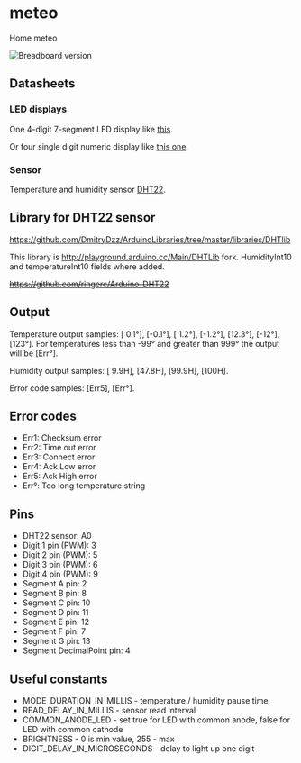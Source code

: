 # meteo
Home meteo

![Breadboard version](https://cloud.githubusercontent.com/assets/1957839/7219205/5116e61a-e69d-11e4-8fc7-dcfcb2617f8d.jpg)

## Datasheets
### LED displays
One 4-digit 7-segment LED display like [this](http://www.kingbrightusa.com/images/catalog/SPEC/CA56-12SRWA.pdf).

Or four single digit numeric display like [this one](http://files.amperka.ru/datasheets/SC56-11.pdf).

### Sensor
Temperature and humidity sensor [DHT22](https://www.adafruit.com/datasheets/DHT22.pdf).

## Library for DHT22 sensor
https://github.com/DmitryDzz/ArduinoLibraries/tree/master/libraries/DHTlib

This library is http://playground.arduino.cc/Main/DHTLib fork. HumidityInt10 and temperatureInt10 fields where added.

~~https://github.com/ringerc/Arduino-DHT22~~

## Output
Temperature output samples: [ 0.1°], [-0.1°], [ 1.2°], [-1.2°], [12.3°], [-12°], [123°]. For temperatures less than -99° and greater than 999° the output will be [Err°].

Humidity output samples: [ 9.9H], [47.8H], [99.9H], [100H].

Error code samples: [Err5], [Err°].

## Error codes
* Err1: Checksum error
* Err2: Time out error
* Err3: Connect error
* Err4: Ack Low error
* Err5: Ack High error
* Err°: Too long temperature string

## Pins
* DHT22 sensor: A0
* Digit 1 pin (PWM): 3
* Digit 2 pin (PWM): 5
* Digit 3 pin (PWM): 6
* Digit 4 pin (PWM): 9
* Segment A pin: 2
* Segment B pin: 8
* Segment C pin: 10
* Segment D pin: 11
* Segment E pin: 12
* Segment F pin: 7
* Segment G pin: 13
* Segment DecimalPoint pin: 4

## Useful constants
* MODE_DURATION_IN_MILLIS - temperature / humidity pause time
* READ_DELAY_IN_MILLIS - sensor read interval
* COMMON_ANODE_LED - set true for LED with common anode, false for LED with common cathode
* BRIGHTNESS - 0 is min value, 255 - max
* DIGIT_DELAY_IN_MICROSECONDS - delay to light up one digit
